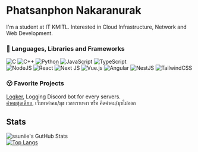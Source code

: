 # Phatsanphon Nakaranurak
I'm a student at IT KMITL. Interested in Cloud Infrastructure, Network and Web Development.



### 🤖 Languages, Libraries and Frameworks

![C](https://img.shields.io/badge/c-%2300599C.svg?style=for-the-badge&logo=c&logoColor=white)
![C++](https://img.shields.io/badge/c++-%2300599C.svg?style=for-the-badge&logo=c%2B%2B&logoColor=white)
![Python](https://img.shields.io/badge/python-3670A0?style=for-the-badge&logo=python&logoColor=ffdd54)
![JavaScript](https://img.shields.io/badge/javascript-%23323330.svg?style=for-the-badge&logo=javascript&logoColor=%23F7DF1E)
![TypeScript](https://img.shields.io/badge/typescript-%23007ACC.svg?style=for-the-badge&logo=typescript&logoColor=white)
<br>
![NodeJS](https://img.shields.io/badge/node.js-6DA55F?style=for-the-badge&logo=node.js&logoColor=white)
![React](https://img.shields.io/badge/react-%2320232a.svg?style=for-the-badge&logo=react&logoColor=%2361DAFB)
![Next JS](https://img.shields.io/badge/Next-black?style=for-the-badge&logo=next.js&logoColor=white)
![Vue.js](https://img.shields.io/badge/vuejs-%2335495e.svg?style=for-the-badge&logo=vuedotjs&logoColor=%234FC08D)
![Angular](https://img.shields.io/badge/Angular-DD0031?style=for-the-badge&logo=angular&logoColor=white)
![NestJS](https://img.shields.io/badge/nestjs-%23E0234E.svg?style=for-the-badge&logo=nestjs&logoColor=white)
![TailwindCSS](https://img.shields.io/badge/tailwindcss-%2338B2AC.svg?style=for-the-badge&logo=tailwind-css&logoColor=white)


### 😗 Favorite Projects
[Logker](https://github.com/ssuniie/Logker), Logging Discord bot for every servers.
<br>[คำคมสุดเฉียบ](https://github.com/ssuniie/good-quotes), เว็บหาคำคม/มุข เวลาเราเหงา หรือ คิดคำคม/มุขไม่ออก

## Stats
![ssuniie's GutHub Stats](https://github-readme-stats.vercel.app/api?username=phatsanphonna&show_icons=true)
<br>
[![Top Langs](https://github-readme-stats.vercel.app/api/top-langs?username=phatsanphonna&layout=compact)](https://github-readme-stats.vercel.app/api/top-langs?username=phatsanphonna&layout=compact)
